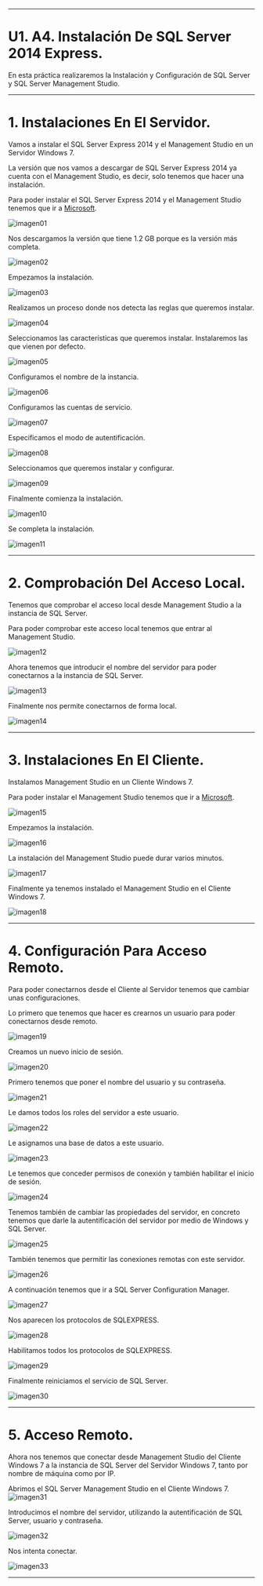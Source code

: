 ___

# U1. A4. Instalación De SQL Server 2014 Express.

En esta práctica realizaremos la Instalación y Configuración de SQL Server y SQL Server Management Studio.

---

# 1. Instalaciones En El Servidor.

Vamos a instalar el SQL Server Express 2014 y el Management Studio en un Servidor Windows 7.

La versión que nos vamos a descargar de SQL Server Express 2014 ya cuenta con el Management Studio, es decir, solo tenemos que hacer una instalación.

Para poder instalar el SQL Server Express 2014 y el Management Studio tenemos que ir a [Microsoft](https://www.microsoft.com/es-es/download/details.aspx?id=42299).

![imagen01](./images/01.png)

Nos descargamos la versión que tiene 1.2 GB porque es la versión más completa.

![imagen02](./images/02.png)

Empezamos la instalación.

![imagen03](./images/03.png)

Realizamos un proceso donde nos detecta las reglas que queremos instalar.

![imagen04](./images/04.png)

Seleccionamos las características que queremos instalar. Instalaremos las que vienen por defecto.

![imagen05](./images/05.png)

Configuramos el nombre de la instancia.

![imagen06](./images/06.png)

Configuramos las cuentas de servicio.

![imagen07](./images/07.png)

Especificamos el modo de autentificación.

![imagen08](./images/08.png)

Seleccionamos que queremos instalar y configurar.

![imagen09](./images/09.png)

Finalmente comienza la instalación.

![imagen10](./images/10.png)

Se completa la instalación.

![imagen11](./images/11.png)

---

# 2. Comprobación Del Acceso Local.

Tenemos que comprobar el acceso local desde Management Studio a la instancia de SQL Server.

Para poder comprobar este acceso local tenemos que entrar al Management Studio.

![imagen12](./images/12.png)

Ahora tenemos que introducir el nombre del servidor para poder conectarnos a la instancia de SQL Server.

![imagen13](./images/13.png)

Finalmente nos permite conectarnos de forma local.

![imagen14](./images/14.png)

---

# 3. Instalaciones En El Cliente.

Instalamos Management Studio en un Cliente Windows 7.

Para poder instalar el Management Studio tenemos que ir a [Microsoft](https://docs.microsoft.com/es-es/sql/ssms/download-sql-server-management-studio-ssms).

![imagen15](./images/15.png)

Empezamos la instalación.

![imagen16](./images/16.png)

La instalación del Management Studio puede durar varios minutos.

![imagen17](./images/17.png)

Finalmente ya tenemos instalado el Management Studio en el Cliente Windows 7.

![imagen18](./images/18.png)

---

# 4. Configuración Para Acceso Remoto.

Para poder conectarnos desde el Cliente al Servidor tenemos que cambiar unas configuraciones.

Lo primero que tenemos que hacer es crearnos un usuario para poder conectarnos desde remoto.

![imagen19](./images/19.png)

Creamos un nuevo inicio de sesión.

![imagen20](./images/20.png)

Primero tenemos que poner el nombre del usuario y su contraseña.

![imagen21](./images/21.png)

Le damos todos los roles del servidor a este usuario.

![imagen22](./images/22.png)

Le asignamos una base de datos a este usuario.

![imagen23](./images/23.png)

Le tenemos que conceder permisos de conexión y también habilitar el inicio de sesión.

![imagen24](./images/24.png)

Tenemos también de cambiar las propiedades del servidor, en concreto tenemos que darle la autentificación del servidor por medio de Windows y SQL Server.

![imagen25](./images/25.png)

También tenemos que permitir las conexiones remotas con este servidor.

![imagen26](./images/26.png)

A continuación tenemos que ir a SQL Server Configuration Manager.

![imagen27](./images/27.png)

Nos aparecen los protocolos de SQLEXPRESS.

![imagen28](./images/28.png)

Habilitamos todos los protocolos de SQLEXPRESS.

![imagen29](./images/29.png)

Finalmente reiniciamos el servicio de SQL Server.

![imagen30](./images/30.png)

---

# 5. Acceso Remoto.

Ahora nos tenemos que conectar desde Management Studio del Cliente Windows 7 a la instancia de SQL Server del Servidor Windows 7, tanto por nombre de máquina como por IP.

Abrimos el SQL Server Management Studio en el Cliente Windows 7.
![imagen31](./images/31.png)

Introducimos el nombre del servidor, utilizando la autentificación de SQL Server, usuario y contraseña.

![imagen32](./images/32.png)

Nos intenta conectar.

![imagen33](./images/33.png)

---

